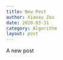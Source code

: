 ```yaml
---
title: New Post
author: Xiaoxu Zou
date: 2020-03-31
category: Algorithm
layout: post
---
```


A new post
